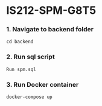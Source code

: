 # IS212-SPM-G8T5

### 1. Navigate to backend folder 
```
cd backend 
```

### 2. Run sql script
```
Run spm.sql
```

### 3. Run Docker container 
```
docker-compose up 
```


